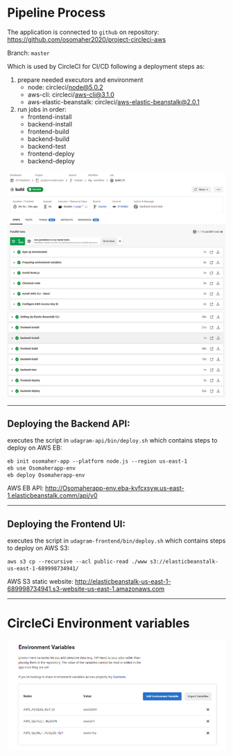 # Pipeline Process
The application is connected to `github` on repository: https://github.com/osomaher2020/project-circleci-aws

Branch: `master`

Which is used by CircleCI for CI/CD following a deployment steps as:

1. prepare needed executors and environment
    - node: circleci/node@5.0.2
    - aws-cli: circleci/aws-cli@3.1.0
    - aws-elastic-beanstalk: circleci/aws-elastic-beanstalk@2.0.1
2. run jobs in order:
    - frontend-install
    - backend-install
    - frontend-build
    - backend-build
    - backend-test
    - frontend-deploy
    - backend-deploy

![circleci_process](./imgs/circleci-deploy1.png)
![circleci_process2](./imgs/circleci-deploy2.png)

---
## Deploying the Backend API:
executes the script in `udagram-api/bin/deploy.sh` which contains steps to deploy on AWS EB:
```
eb init osomaher-app --platform node.js --region us-east-1
eb use Osomaherapp-env
eb deploy Osomaherapp-env
```

AWS EB API: http://Osomaherapp-env.eba-kvfcxsyw.us-east-1.elasticbeanstalk.comm/api/v0

---
## Deploying the Frontend UI:
executes the script in `udagram-frontend/bin/deploy.sh` which contains steps to deploy on AWS S3:
```
aws s3 cp --recursive --acl public-read ./www s3://elasticbeanstalk-us-east-1-689998734941/
```

AWS S3 static website: http://elasticbeanstalk-us-east-1-689998734941.s3-website-us-east-1.amazonaws.com

---

# CircleCi Environment variables

![circleci_env](./imgs/circleci-env.png)
